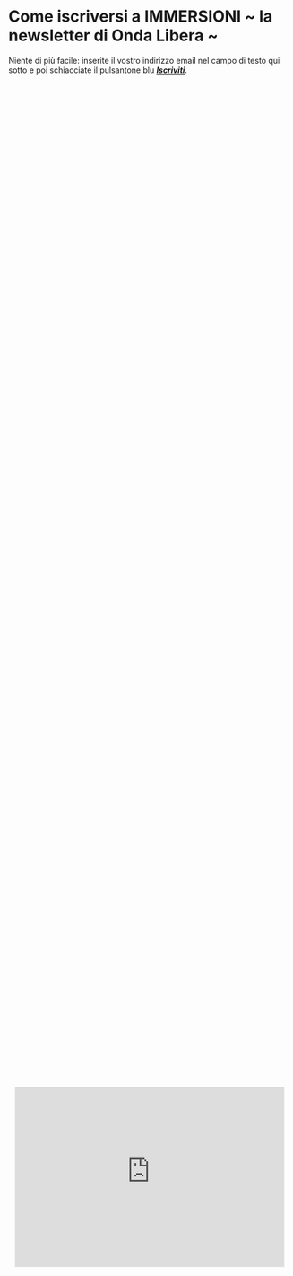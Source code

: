 # Come iscriversi a IMMERSIONI ~ la newsletter di Onda Libera ~

Niente di più facile: inserite il vostro indirizzo email nel campo di testo qui sotto e poi schiacciate il pulsantone blu *[**Iscriviti**](https://yuridiprodo.substack.com)*.

<div style="display: flex; justify-content: center; align-items: center; height: 100%; width: 100%;">
    <iframe src="https://yuridiprodo.substack.com/embed" width="480" height="320" style="border:1px solid #EEE; background:white;" frameborder="0" scrolling="no"></iframe>
</div>


---

# Archivio newsletter precedenti

Qui sotto trovate invece una copia delle newsletter che ho già inviato; dalla più alla meno recente.

- [Numero ~03: La Seconda Giornata della Memoria, Sapiens³ e struzzi](/newsletter/03.html)
- [Numero ~02: Ieri Terzani, oggi Barbero, domani IA](/newsletter/02.html)
- [Numero ~01: Pronti, partenza, via!](/newsletter/01.html)